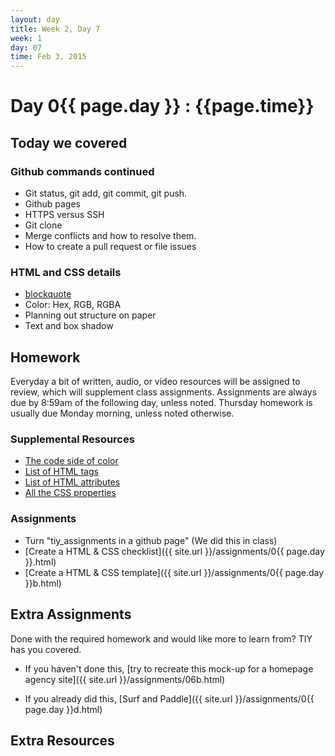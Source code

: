 ```yaml
---
layout: day
title: Week 2, Day 7
week: 1
day: 07
time: Feb 3, 2015
---
```


# Day 0{{ page.day }} : {{page.time}}


## Today we covered

### Github commands continued
* Git status, git add, git commit, git push.
* Github pages
* HTTPS versus SSH
* Git clone
* Merge conflicts and how to resolve them.
* How to create a pull request or file issues

### HTML and CSS details
* [blockquote](https://developer.mozilla.org/en-US/docs/Web/HTML/Element/blockquote)
* Color: Hex, RGB, RGBA
* Planning out structure on paper
* Text and box shadow

<!-- ### Code / problem-solving on the web
* How to Google, correctly.
* StackOverflow
* CSS-tricks
* Twitter
* Self-reliance -->

<!-- ### Accessibility on the web
* [A11y Project Checklist](http://a11yproject.com/checklist.html)
* [W3c on accessibility](http://www.w3.org/WAI/intro/accessibility.php) -->

<!-- ### General understanding of Design
* The art of looking: breaking down existing websites into elements / reverse engineering, looking for inspiration, and learning how to be analytical with design
* “design is always visualizing an idea. It’s definitely about drawing attention. its about informing. It’s about distance reading. It’s also about symbolizing something… because like poetry you have to get the essences of something.” — Inge Druckey, [Teaching to see](http://vimeo.com/45232468)
* Breaking apart the different elements of a website: typography, grid, icons, links, navigation, content. -->

## Homework
Everyday a bit of written, audio, or video resources will be assigned to review, which will supplement class assignments. Assignments are always due by 8:59am of the following day, unless noted. Thursday homework is usually due Monday morning, unless noted otherwise.

### Supplemental Resources
* [The code side of color](http://www.smashingmagazine.com/2012/10/04/the-code-side-of-color/)
* [List of HTML tags](https://developer.mozilla.org/en-US/docs/Web/HTML/Element)
* [List of HTML attributes](https://developer.mozilla.org/en-US/docs/Web/HTML/Attributes)
* [All the CSS properties](https://developer.mozilla.org/en-US/docs/Web/CSS/Reference)


### Assignments
* Turn "tiy_assignments in a github page" (We did this in class)
* [Create a HTML & CSS checklist]({{ site.url }}/assignments/0{{ page.day }}.html)
* [Create a HTML & CSS template]({{ site.url }}/assignments/0{{ page.day }}b.html)


## Extra Assignments
Done with the required homework and would like more to learn from? TIY has you covered.

* If you haven't done this, [try to recreate this mock-up for a homepage agency site]({{ site.url }}/assignments/06b.html)

* If you already did this, [Surf and Paddle]({{ site.url }}/assignments/0{{ page.day }}d.html)



## Extra Resources
